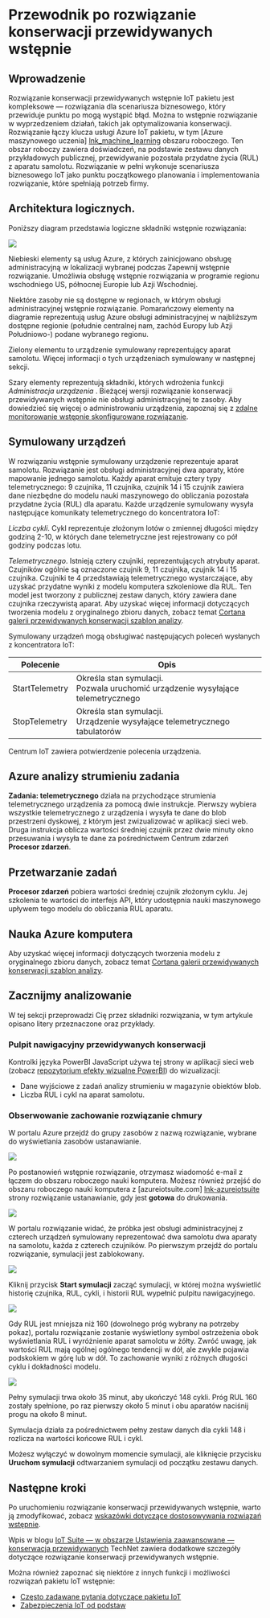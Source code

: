 <properties
 pageTitle="Instruktaż przewidywanych konserwacji | Microsoft Azure"
 description="Instrukcje obsługi przewidywanych Azure IoT wstępnie rozwiązanie."
 services=""
 suite="iot-suite"
 documentationCenter=""
 authors="aguilaaj"
 manager="timlt"
 editor=""/>

<tags
 ms.service="iot-suite"
 ms.devlang="na"
 ms.topic="get-started-article"
 ms.tgt_pltfrm="na"
 ms.workload="na"
 ms.date="08/17/2016"
 ms.author="araguila"/>

# <a name="predictive-maintenance-preconfigured-solution-walkthrough"></a>Przewodnik po rozwiązanie konserwacji przewidywanych wstępnie

## <a name="introduction"></a>Wprowadzenie

Rozwiązanie konserwacji przewidywanych wstępnie IoT pakietu jest kompleksowe — rozwiązania dla scenariusza biznesowego, który przewiduje punktu po mogą wystąpić błąd. Można to wstępnie rozwiązanie w wyprzedzeniem działań, takich jak optymalizowania konserwacji. Rozwiązanie łączy klucza usługi Azure IoT pakietu, w tym [Azure maszynowego uczenia] [ lnk_machine_learning] obszaru roboczego. Ten obszar roboczy zawiera doświadczeń, na podstawie zestawu danych przykładowych publicznej, przewidywanie pozostała przydatne życia (RUL) z aparatu samolotu. Rozwiązanie w pełni wykonuje scenariusza biznesowego IoT jako punktu początkowego planowania i implementowania rozwiązanie, które spełniają potrzeb firmy.

## <a name="logical-architecture"></a>Architektura logicznych.

Poniższy diagram przedstawia logiczne składniki wstępnie rozwiązania:

![][img-architecture]

Niebieski elementy są usług Azure, z których zainicjowano obsługę administracyjną w lokalizacji wybranej podczas Zapewnij wstępnie rozwiązanie. Umożliwia obsługę wstępnie rozwiązania w programie regionu wschodniego US, północnej Europie lub Azji Wschodniej.

Niektóre zasoby nie są dostępne w regionach, w którym obsługi administracyjnej wstępnie rozwiązanie. Pomarańczowy elementy na diagramie reprezentują usług Azure obsługi administracyjnej w najbliższym dostępne regionie (południe centralnej nam, zachód Europy lub Azji Południowo-) podane wybranego regionu.

Zielony elementu to urządzenie symulowany reprezentujący aparat samolotu. Więcej informacji o tych urządzeniach symulowany w następnej sekcji.

Szary elementy reprezentują składniki, których wdrożenia funkcji *Administracja urządzenia* . Bieżącej wersji rozwiązanie konserwacji przewidywanych wstępnie nie obsługi administracyjnej te zasoby. Aby dowiedzieć się więcej o administrowaniu urządzenia, zapoznaj się z [zdalne monitorowanie wstępnie skonfigurowane rozwiązanie][lnk-remote-monitoring].

## <a name="simulated-devices"></a>Symulowany urządzeń

W rozwiązaniu wstępnie symulowany urządzenie reprezentuje aparat samolotu. Rozwiązanie jest obsługi administracyjnej dwa aparaty, które mapowanie jednego samolotu. Każdy aparat emituje cztery typy telemetrycznego: 9 czujnika, 11 czujnika, czujnik 14 i 15 czujnik zawiera dane niezbędne do modelu nauki maszynowego do obliczania pozostała przydatne życia (RUL) dla aparatu. Każde urządzenie symulowany wysyła następujące komunikaty telemetrycznego do koncentratora IoT:

*Liczba cykli*. Cykl reprezentuje złożonym lotów o zmiennej długości między godziną 2-10, w których dane telemetryczne jest rejestrowany co pół godziny podczas lotu.

*Telemetrycznego*. Istnieją cztery czujniki, reprezentujących atrybuty aparat. Czujników ogólnie są oznaczone czujnik 9, 11 czujnika, czujnik 14 i 15 czujnika. Czujniki te 4 przedstawiają telemetrycznego wystarczające, aby uzyskać przydatne wyniki z modelu komputera szkoleniowe dla RUL. Ten model jest tworzony z publicznej zestaw danych, który zawiera dane czujnika rzeczywistą aparat. Aby uzyskać więcej informacji dotyczących tworzenia modelu z oryginalnego zbioru danych, zobacz temat [Cortana galerii przewidywanych konserwacji szablon analizy][lnk-cortana-analytics].

Symulowany urządzeń mogą obsługiwać następujących poleceń wysłanych z koncentratora IoT:

| Polecenie | Opis |
|---------|-------------|
| StartTelemetry | Określa stan symulacji.<br/>Pozwala uruchomić urządzenie wysyłające telemetrycznego     |
| StopTelemetry  | Określa stan symulacji.<br/>Urządzenie wysyłające telemetrycznego tabulatorów |

Centrum IoT zawiera potwierdzenie polecenia urządzenia.

## <a name="azure-stream-analytics-job"></a>Azure analizy strumieniu zadania

**Zadania: telemetrycznego** działa na przychodzące strumienia telemetrycznego urządzenia za pomocą dwie instrukcje. Pierwszy wybiera wszystkie telemetrycznego z urządzenia i wysyła te dane do blob przestrzeni dyskowej, z którym jest zwizualizować w aplikacji sieci web. Druga instrukcja oblicza wartości średniej czujnik przez dwie minuty okno przesuwania i wysyła te dane za pośrednictwem Centrum zdarzeń **Procesor zdarzeń**.

## <a name="event-processor"></a>Przetwarzanie zadań

**Procesor zdarzeń** pobiera wartości średniej czujnik złożonym cyklu. Jej szkolenia te wartości do interfejs API, który udostępnia nauki maszynowego upływem tego modelu do obliczania RUL aparatu.

## <a name="azure-machine-learning"></a>Nauka Azure komputera

Aby uzyskać więcej informacji dotyczących tworzenia modelu z oryginalnego zbioru danych, zobacz temat [Cortana galerii przewidywanych konserwacji szablon analizy][lnk-cortana-analytics].

## <a name="lets-start-walking"></a>Zacznijmy analizowanie

W tej sekcji przeprowadzi Cię przez składniki rozwiązania, w tym artykule opisano litery przeznaczone oraz przykłady.

### <a name="predictive-maintenance-dashboard"></a>Pulpit nawigacyjny przewidywanych konserwacji

Kontrolki języka PowerBI JavaScript używa tej strony w aplikacji sieci web (zobacz [repozytorium efekty wizualne PowerBI][lnk-powerbi]) do wizualizacji:

- Dane wyjściowe z zadań analizy strumieniu w magazynie obiektów blob.
- Liczba RUL i cykl na aparat samolotu.

### <a name="observing-the-behavior-of-the-cloud-solution"></a>Obserwowanie zachowanie rozwiązanie chmury

W portalu Azure przejdź do grupy zasobów z nazwą rozwiązanie, wybrane do wyświetlania zasobów ustanawianie.

![][img-resource-group]

Po postanowień wstępnie rozwiązanie, otrzymasz wiadomość e-mail z łączem do obszaru roboczego nauki komputera. Możesz również przejść do obszaru roboczego nauki komputera z [azureiotsuite.com] [ lnk-azureiotsuite] strony rozwiązanie ustanawianie, gdy jest **gotowa** do drukowania.

![][img-machine-learning]

W portalu rozwiązanie widać, że próbka jest obsługi administracyjnej z czterech urządzeń symulowany reprezentować dwa samolotu dwa aparaty na samolotu, każda z czterech czujników. Po pierwszym przejdź do portalu rozwiązanie, symulacji jest zablokowany.

![][img-simulation-stopped]

Kliknij przycisk **Start symulacji** zacząć symulacji, w której można wyświetlić historię czujnika, RUL, cykli, i historii RUL wypełnić pulpitu nawigacyjnego.

![][img-simulation-running]

Gdy RUL jest mniejsza niż 160 (dowolnego próg wybrany na potrzeby pokaz), portalu rozwiązanie zostanie wyświetlony symbol ostrzeżenia obok wyświetlania RUL i wyróżnienie aparat samolotu w żółty. Zwróć uwagę, jak wartości RUL mają ogólnej ogólnego tendencji w dół, ale zwykle pojawia podskokiem w górę lub w dół. To zachowanie wyniki z różnych długości cyklu i dokładności modelu.

![][img-simulation-warning]

Pełny symulacji trwa około 35 minut, aby ukończyć 148 cykli. Próg RUL 160 zostały spełnione, po raz pierwszy około 5 minut i obu aparatów naciśnij progu na około 8 minut.

Symulacja działa za pośrednictwem pełny zestaw danych dla cykli 148 i rozlicza na wartości końcowe RUL i cykl.

Możesz wyłączyć w dowolnym momencie symulacji, ale kliknięcie przycisku **Uruchom symulacji** odtwarzaniem symulacji od początku zestawu danych.

## <a name="next-steps"></a>Następne kroki

Po uruchomieniu rozwiązanie konserwacji przewidywanych wstępnie, warto ją zmodyfikować, zobacz [wskazówki dotyczące dostosowywania rozwiązań wstępnie][lnk-customize].

Wpis w blogu [IoT Suite — w obszarze Ustawienia zaawansowane — konserwacja przewidywanych](http://social.technet.microsoft.com/wiki/contents/articles/33527.iot-suite-under-the-hood-predictive-maintenance.aspx) TechNet zawiera dodatkowe szczegóły dotyczące rozwiązanie konserwacji przewidywanych wstępnie.

Można również zapoznać się niektóre z innych funkcji i możliwości rozwiązań pakietu IoT wstępnie:

- [Często zadawane pytania dotyczące pakietu IoT][lnk-faq]
- [Zabezpieczenia IoT od podstaw][lnk-security-groundup]


[img-architecture]: media/iot-suite-predictive-walkthrough/architecture.png
[img-resource-group]: media/iot-suite-predictive-walkthrough/resource-group.png
[img-machine-learning]: media/iot-suite-predictive-walkthrough/machine-learning.png
[img-simulation-stopped]: media/iot-suite-predictive-walkthrough/simulation-stopped.png
[img-simulation-running]: media/iot-suite-predictive-walkthrough/simulation-running.png
[img-simulation-warning]: media/iot-suite-predictive-walkthrough/simulation-warning.png

[lnk-powerbi]: https://www.github.com/Microsoft/PowerBI-visuals
[lnk_machine_learning]: https://azure.microsoft.com/services/machine-learning/
[lnk-remote-monitoring]: iot-suite-remote-monitoring-sample-walkthrough.md
[lnk-cortana-analytics]: http://gallery.cortanaintelligence.com/Collection/Predictive-Maintenance-Template-3
[lnk-azureiotsuite]: https://www.azureiotsuite.com/
[lnk-customize]: iot-suite-guidance-on-customizing-preconfigured-solutions.md
[lnk-faq]: iot-suite-faq.md
[lnk-security-groundup]: securing-iot-ground-up.md
